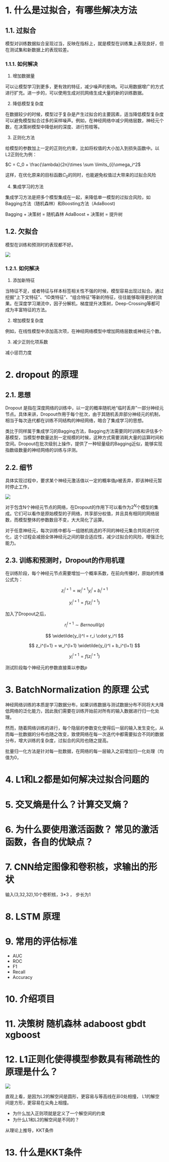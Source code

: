 # 1. 什么是过拟合，有哪些解决方法

## 1.1. 过拟合

模型对训练数据拟合呈现过当，反映在指标上，就是模型在训练集上表现良好，但在测试集和新数据上的表现较差。

### 1.1.1. 如何解决

1. 增加数据量

可以让模型学习到更多，更有效的特征，减少噪声的影响。可以用数据增广的方式进行扩充。进一步的，可以使用生成对抗网络生成大量的新的训练数据。

2. 降低模型复杂度

在数据较少的时候，模型过于复杂是产生过拟合的主要因素，适当降低模型复杂度可以避免模型拟合过多的采样噪声。例如，在神经网络中减少网络层数，神经元个数，在决策树模型中降低树的深度、进行剪枝等。

3. 正则化方法

给模型的参数加上一定的正则化约束，比如将权值的大小加入到损失函数中。以L2正则化为例：

$C = C_0 + \frac{\lambda}{2n}\times \sum \limits_{i}\omega_i^2$

这样，在优化原来的目标函数$C_0$的同时，也能避免权值过大带来的过拟合风险

4. 集成学习的方法

集成学习方法是把多个模型集成在一起，来降低单一模型的过拟合风险，如Bagging方法（随机森林）和Boosting方法（AdaBoost)

Bagging + 决策树  = 随机森林
AdaBoost + 决策树 = 提升树
## 1.2. 欠拟合

模型在训练和预测时的表现都不好。

![](https://garden-lu-oss.oss-cn-beijing.aliyuncs.com/images20211026113445.png)


### 1.2.1. 如何解决

1. 添加新特征


当特征不足，或者特征与样本标签相关性不强的时候，模型容易出现过拟合。通过挖掘“上下文特征”、“ID类特征”、“组合特征”等新的特征，往往能够取得更好的效果。在深度学习潮流中，因子分解机，梯度提升决策树，Deep-Crossing等都可成为丰富特征的方法。

2. 增加模型复杂度

例如，在线性模型中添加高次项，在神经网络模型中增加网络层数或神经元个数。

3. 减少正则化项系数

减小惩罚力度


# 2. dropout 的原理


## 2.1. 思想
Dropout 是指在深度网络的训练中，以一定的概率随机地“临时丢弃”一部分神经元节点。具体来讲，Dropout作用于每个批次，由于其随机丢弃部分神经元的机制，相当于每次迭代都在训练不同结构的神经网络，暗合了集成学习的思想。

类比于同样属于集成学习的Bagging方法，Bagging方法需要同时训练和评估多个基模型，当模型参数量达到一定规模的时候，这种方式需要消耗大量的运算时间和空间。Dropout在批次级别上操作，提供了一种轻量级的Bagging近似，能够实现指数级数量的神经网络的训练与评测。

## 2.2. 细节
具体实现过程中，要求某个神经元激活值以一定的概率值$p$被丢弃，即该神经元暂时停止工作，

![](https://garden-lu-oss.oss-cn-beijing.aliyuncs.com/images20211026151934.png)

对于包含N个神经元节点的网络，在Dropout的作用下可以看作为$2^N$个模型的集成。它们可以看作是原始模型的子网络，共享部分权值，并且具有相同的网络层数，而模型整体的参数数目不变，大大简化了运算。

对于任意神经元，每次训练中都与一组随机挑选的不同的神经元集合共同进行优化，这个过程会减弱全体神经元之间的联合适应性，减少过拟合的风险，增强泛化能力。

## 2.3. 训练和预测时，Dropout的作用机理

在训练阶段，每个神经元节点需要增加一个概率系数，在前向传播时，原始的传播公式为：

$$
z_i^{l+1} = w_i^{l+1}y_i^{l} + b_i^{l+1}
$$

$$
y_i^{l+1} = f(z_i^{l+1})
$$


加入了Dropout之后，

$$
r_i^{l+1} \sim Bernoulli(p)
$$

$$
\widetilde{y_i}^l  = r_i \cdot y_i^l
$$

$$
z_i^{l+1} = w_i^{l+1} \widetilde{y_i}^l + b_i^{l+1}
$$

$$
y_i^{l+1} = f(z_i^{l+1})
$$


测试阶段每个神经元的参数直接乘以参数$p$


# 3. BatchNormalization 的原理 公式

神经网络训练的本质是学习数据分布，如果训练数据与测试数据分布不同将大大降低网络的泛化能力，因此我们需要在训练开始前对所有的输入数据进行归一化处理。


然而，随着网络训练的进行，每个隐层的参数变化使得后一层的输入发生变化，从而每一批数据的分布也随之改变，致使网络在每一次迭代中都需要拟合不同的数据分布，增大训练的复杂度，过拟合的风险也随之提高。


批量归一化方法是针对每一批数据，在网络的每一层输入之前增加归一化处理（均值为0，


# 4. L1和L2都是如何解决过拟合问题的


# 5. 交叉熵是什么？计算交叉熵？



# 6. 为什么要使用激活函数？ 常见的激活函数，各自的优缺点？



# 7. CNN给定图像和卷积核，求输出的形状

输入(3,32,32),10个卷积核，3*3 ， 步长为1


# 8. LSTM 原理

# 9. 常用的评估标准

- AUC
- ROC
- F1
- Recall
- Accuracy

# 10. 介绍项目


# 11. 决策树 随机森林 adaboost gbdt xgboost




# 12. L1正则化使得模型参数具有稀疏性的原理是什么？

![](https://garden-lu-oss.oss-cn-beijing.aliyuncs.com/images20211026143519.png)

直观上看，是因为L2的解空间是圆形，更容易与等高线在非0处相撞， L1的解空间是方形，更容易在尖角上相撞。


- 为什么加入正则项就是定义了一个解空间的约束
- 为什么L1和L2的解空间是不同的？

从理论上推导，KKT条件

# 13. 什么是KKT条件

